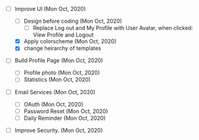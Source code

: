 
- [ ] Improve UI (Mon Oct, 2020)
    - [ ] Design before coding (Mon Oct, 2020)
        - [ ] Replace Log out and My Profile with User Avatar, when clicked: View Profile and Logout
    - [X] Apply colorscheme (Mon Oct, 2020)
    - [X] change heirarchy of templates 
- [ ] Build Profile Page (Mon Oct, 2020)
    - [ ] Profile photo (Mon Oct, 2020)
    - [ ] Statistics (Mon Oct, 2020)
- [ ] Email Services (Mon Oct, 2020)
    - [ ] OAuth (Mon Oct, 2020)
    - [ ] Password Reset (Mon Oct, 2020)
    - [ ] Daily Reminder (Mon Oct, 2020)
- [ ] Improve Security. (Mon Oct, 2020)

